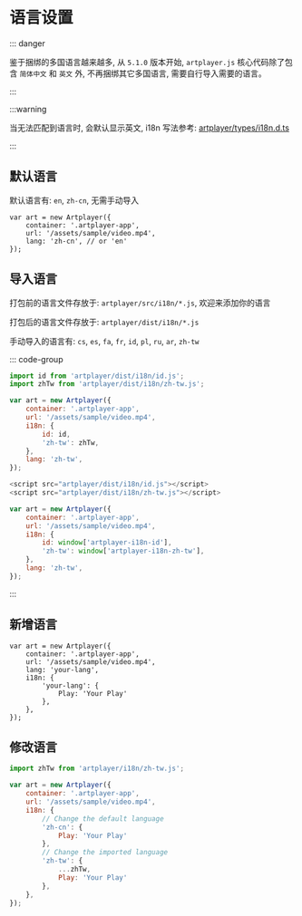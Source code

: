 # 语言设置

::: danger

鉴于捆绑的多国语言越来越多, 从 `5.1.0` 版本开始, `artplayer.js` 核心代码除了包含 `简体中文` 和 `英文` 外, 不再捆绑其它多国语言, 需要自行导入需要的语言。

:::

:::warning 

当无法匹配到语言时, 会默认显示英文, i18n 写法参考: [artplayer/types/i18n.d.ts](https://github.com/zhw2590582/ArtPlayer/blob/master/packages/artplayer/types/i18n.d.ts)

:::

## 默认语言

默认语言有: `en`, `zh-cn`, 无需手动导入

```js{4}
var art = new Artplayer({
    container: '.artplayer-app',
    url: '/assets/sample/video.mp4',
    lang: 'zh-cn', // or 'en'
});
```

## 导入语言

打包前的语言文件存放于: `artplayer/src/i18n/*.js`, 欢迎来添加你的语言

打包后的语言文件存放于: `artplayer/dist/i18n/*.js`

手动导入的语言有: `cs`, `es`, `fa`, `fr`, `id`, `pl`, `ru`, `ar`, `zh-tw`

::: code-group

```js [import]
import id from 'artplayer/dist/i18n/id.js';
import zhTw from 'artplayer/dist/i18n/zh-tw.js';

var art = new Artplayer({
    container: '.artplayer-app',
    url: '/assets/sample/video.mp4',
    i18n: { 
        id: id,
        'zh-tw': zhTw,
    },
    lang: 'zh-tw',
});
```

```js [script]
<script src="artplayer/dist/i18n/id.js"></script>
<script src="artplayer/dist/i18n/zh-tw.js"></script>

var art = new Artplayer({
    container: '.artplayer-app',
    url: '/assets/sample/video.mp4',
    i18n: { 
        id: window['artplayer-i18n-id'],
        'zh-tw': window['artplayer-i18n-zh-tw'],
    },
    lang: 'zh-tw',
});
```

:::

## 新增语言

```js{4-9}
var art = new Artplayer({
    container: '.artplayer-app',
    url: '/assets/sample/video.mp4',
    lang: 'your-lang',
    i18n: {
        'your-lang': {
            Play: 'Your Play'
        },
    },
});
```

## 修改语言

```js
import zhTw from 'artplayer/i18n/zh-tw.js';

var art = new Artplayer({
    container: '.artplayer-app',
    url: '/assets/sample/video.mp4',
    i18n: {
        // Change the default language
        'zh-cn': {
            Play: 'Your Play'
        },
        // Change the imported language
        'zh-tw': {
            ...zhTw,
            Play: 'Your Play'
        },
    },
});
```